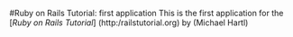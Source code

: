 #Ruby on Rails Tutorial: first application
This is the first application for the [*Ruby on Rails Tutorial*] (http:/railstutorial.org) by (Michael Hartl)